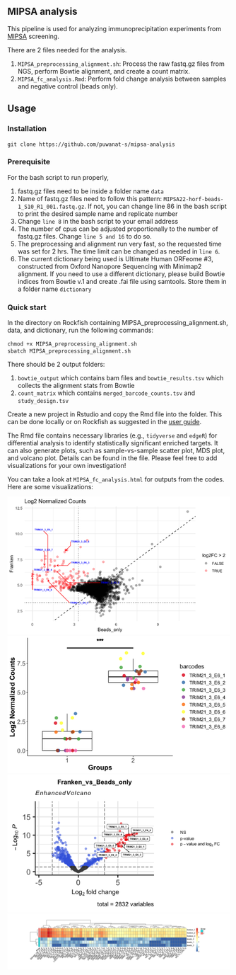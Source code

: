 ## MIPSA analysis 

This pipeline is used for analyzing immunoprecipitation experiments from [MIPSA](https://www.nature.com/articles/s41551-022-00925-y) screening. 

There are 2 files needed for the analysis. 
1. `MIPSA_preprocessing_alignment.sh`: Process the raw fastq.gz files from NGS, perform Bowtie alignment, and create a count matrix.
2. `MIPSA_fc_analysis.Rmd`: Perform fold change analysis between samples and negative control (beads only).

## Usage <a name="usage"></a>

### Installation

```
git clone https://github.com/puwanat-s/mipsa-analysis
```

### Prerequisite

For the bash script to run properly,

1. fastq.gz files need to be inside a folder name `data`
2. Name of fastq.gz files need to follow this pattern: `MIPSA22-horf-beads-1_S10_R1_001.fastq.gz`. If not, you can change line 86 in the bash script to print the desired sample name and replicate number
3. Change `line 8` in the bash script to your email address
4. The number of cpus can be adjusted proportionally to the number of fastq.gz files. Change `line 5 and 16` to do so.
5. The preprocessing and alignment run very fast, so the requested time was set for 2 hrs. The time limit can be changed as needed in `line 6`.
6. The current dictionary being used is Ultimate Human ORFeome #3, constructed from Oxford Nanopore Sequencing with Minimap2 alignment. If you need to use a different dictionary, please build Bowtie indices from Bowtie v.1 and create .fai file using samtools. Store them in a folder name `dictionary`

### Quick start

In the directory on Rockfish containing MIPSA_preprocessing_alignment.sh, data, and dictionary, run the following commands:

```
chmod +x MIPSA_preprocessing_alignment.sh
sbatch MIPSA_preprocessing_alignment.sh
```

There should be 2 output folders:
1. `bowtie_output` which contains bam files and `bowtie_results.tsv` which collects the alignment stats from Bowtie
2. `count_matrix` which contains `merged_barcode_counts.tsv` and `study_design.tsv`

Create a new project in Rstudio and copy the Rmd file into the folder. This can be done locally or on Rockfish as suggested in the [user guide](https://www.arch.jhu.edu/guide/). 

The Rmd file contains necessary libraries (e.g., `tidyverse` and `edgeR`) for differential analysis to identify statistically significant enriched targets. It can also generate plots, such as sample-vs-sample scatter plot, MDS plot, and volcano plot. Details can be found in the file. Please feel free to add visualizations for your own investigation! 

You can take a look at `MIPSA_fc_analysis.html` for outputs from the codes. Here are some visualizations:

![scatter plot](https://github.com/puwanat-s/mipsa-analysis/blob/main/examples/visualizations/scatter_plot_franken_beads.png)
![box plot](https://github.com/puwanat-s/mipsa-analysis/blob/main/examples/visualizations/box_plot_franken_beads.png)
![violin plot](https://github.com/puwanat-s/mipsa-analysis/blob/main/examples/visualizations/violin_plot_franken_beads.png)
![heatmap](https://github.com/puwanat-s/mipsa-analysis/blob/main/examples/visualizations/heatmap_franken_beads.png)

